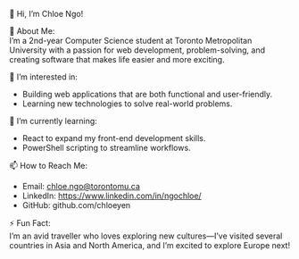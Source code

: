 👋 Hi, I’m Chloe Ngo!

🚀 About Me: <br>
I’m a 2nd-year Computer Science student at Toronto Metropolitan University with a passion for web development, problem-solving, and creating software that makes life easier and more exciting. 


👀 I’m interested in: <br>
- Building web applications that are both functional and user-friendly.
- Learning new technologies to solve real-world problems.

🌱 I’m currently learning: <br>
- React to expand my front-end development skills.
- PowerShell scripting to streamline workflows.

📫 How to Reach Me: <br>
- Email: chloe.ngo@torontomu.ca
- LinkedIn: https://www.linkedin.com/in/ngochloe/
- GitHub: github.com/chloeyen

⚡ Fun Fact: <br>
I’m an avid traveller who loves exploring new cultures—I’ve visited several countries in Asia and North America, and I’m excited to explore Europe next! <br>

<!---
chloeyen/chloeyen is a ✨ special ✨ repository because its `README.md` (this file) appears on your GitHub profile.
You can click the Preview link to take a look at your changes.
--->
